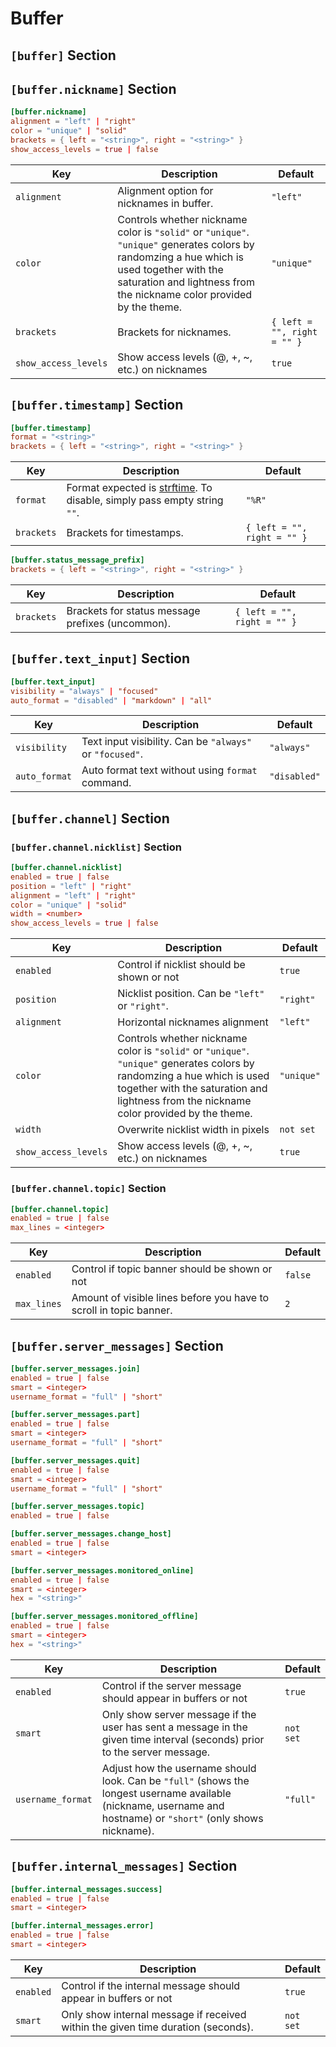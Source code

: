 # Buffer

## `[buffer]` Section

## `[buffer.nickname]` Section

```toml
[buffer.nickname]
alignment = "left" | "right" 
color = "unique" | "solid"
brackets = { left = "<string>", right = "<string>" }
show_access_levels = true | false
```

| Key                  | Description                                                                                                                                                                                                         | Default                     |
| -------------------- | ------------------------------------------------------------------------------------------------------------------------------------------------------------------------------------------------------------------- | --------------------------- |
| `alignment`          | Alignment option for nicknames in buffer.                                                                                                                                                                           | `"left"`                    |
| `color`              | Controls whether nickname color is `"solid"` or `"unique"`. `"unique"` generates colors by randomzing a hue which is used together with the saturation and lightness from the nickname color provided by the theme. | `"unique"`                  |
| `brackets`           | Brackets for nicknames.                                                                                                                                                                                             | `{ left = "", right = "" }` |
| `show_access_levels` | Show access levels (@, +, ~, etc.) on nicknames                                                                                                                                                                     | `true`                      |



## `[buffer.timestamp]` Section

```toml
[buffer.timestamp]
format = "<string>"
brackets = { left = "<string>", right = "<string>" }
```

| Key        | Description                                                                                                                                  | Default                     |
| ---------- | -------------------------------------------------------------------------------------------------------------------------------------------- | --------------------------- |
| `format`   | Format expected is [strftime](https://pubs.opengroup.org/onlinepubs/007908799/xsh/strftime.html). To disable, simply pass empty string `""`. | `"%R"`                      |
| `brackets` | Brackets for timestamps.                                                                                                                     | `{ left = "", right = "" }` |

```toml
[buffer.status_message_prefix]
brackets = { left = "<string>", right = "<string>" }
```

| Key        | Description                                      | Default                     |
| ---------- | ------------------------------------------------ | --------------------------- |
| `brackets` | Brackets for status message prefixes (uncommon). | `{ left = "", right = "" }` |

## `[buffer.text_input]` Section

```toml
[buffer.text_input]
visibility = "always" | "focused"
auto_format = "disabled" | "markdown" | "all"
```

| Key           | Description                                              | Default      |
| ------------- | -------------------------------------------------------- | ------------ |
| `visibility`  | Text input visibility. Can be `"always"` or `"focused"`. | `"always"`   |
| `auto_format` | Auto format text without using `format` command.         | `"disabled"` |

## `[buffer.channel]` Section

### `[buffer.channel.nicklist]` Section

```toml
[buffer.channel.nicklist]
enabled = true | false
position = "left" | "right"
alignment = "left" | "right"
color = "unique" | "solid"
width = <number>
show_access_levels = true | false

```

| Key                  | Description                                                                                                                                                                                                         | Default    |
| -------------------- | ------------------------------------------------------------------------------------------------------------------------------------------------------------------------------------------------------------------- | ---------- |
| `enabled`            | Control if nicklist should be shown or not                                                                                                                                                                          | `true`     |
| `position`           | Nicklist position. Can be `"left"` or `"right"`.                                                                                                                                                                    | `"right"`  |
| `alignment`          | Horizontal nicknames alignment                                                                                                                                                                                      | `"left"`   |
| `color`              | Controls whether nickname color is `"solid"` or `"unique"`. `"unique"` generates colors by randomzing a hue which is used together with the saturation and lightness from the nickname color provided by the theme. | `"unique"` |
| `width`              | Overwrite nicklist width in pixels                                                                                                                                                                                  | `not set`  |
| `show_access_levels` | Show access levels (@, +, ~, etc.) on nicknames                                                                                                                                                                     | `true`     |




### `[buffer.channel.topic]` Section

```toml
[buffer.channel.topic]
enabled = true | false
max_lines = <integer>
```

| Key         | Description                                                        | Default |
| ----------- | ------------------------------------------------------------------ | ------- |
| `enabled`   | Control if topic banner should be shown or not                     | `false` |
| `max_lines` | Amount of visible lines before you have to scroll in topic banner. | `2`     |

## `[buffer.server_messages]` Section

```toml
[buffer.server_messages.join]
enabled = true | false
smart = <integer>
username_format = "full" | "short"
```

```toml
[buffer.server_messages.part]
enabled = true | false
smart = <integer>
username_format = "full" | "short"
```

```toml
[buffer.server_messages.quit]
enabled = true | false
smart = <integer>
username_format = "full" | "short"
```

```toml
[buffer.server_messages.topic]
enabled = true | false
```

```toml
[buffer.server_messages.change_host]
enabled = true | false
smart = <integer>
```

```toml
[buffer.server_messages.monitored_online]
enabled = true | false
smart = <integer>
hex = "<string>"
```

```toml
[buffer.server_messages.monitored_offline]
enabled = true | false
smart = <integer>
hex = "<string>"
```

| Key               | Description                                                                                                                                                      | Default   |
| ----------------- | ---------------------------------------------------------------------------------------------------------------------------------------------------------------- | --------- |
| `enabled`         | Control if the server message should appear in buffers or not                                                                                                    | `true`    |
| `smart`           | Only show server message if the user has sent a message in the given time interval (seconds) prior to the server message.                                        | `not set` |
| `username_format` | Adjust how the username should look. Can be `"full"` (shows the longest username available (nickname, username and hostname) or `"short"` (only shows nickname). | `"full"`  |

## `[buffer.internal_messages]` Section

```toml
[buffer.internal_messages.success]
enabled = true | false
smart = <integer>
```

```toml
[buffer.internal_messages.error]
enabled = true | false
smart = <integer>
```

| Key       | Description                                                                      | Default   |
| --------- | -------------------------------------------------------------------------------- | --------- |
| `enabled` | Control if the internal message should appear in buffers or not                  | `true`    |
| `smart`   | Only show internal message if received within the given time duration (seconds). | `not set` |
